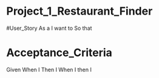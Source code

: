# Project_1_Restaurant_Finder
#User_Story
As a 
I want to
So that

# Acceptance_Criteria
Given 
When I
Then I
When I
then I